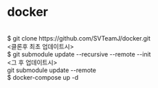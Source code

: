 # docker
<br/>
$ git clone https://github.com/SVTeamJ/docker.git
<br/>
<클론후 최초 업데이트시><br/>
$ git submodule update --recursive --remote --init<br/>
<그 후 업데이트시><br/>
git submodule update  --remote
<br/>
$ docker-compose up -d
